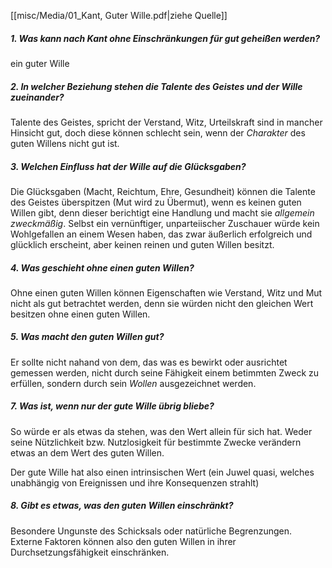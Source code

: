 [[misc/Media/01_Kant, Guter Wille.pdf|ziehe Quelle]]
##### 1. Was kann nach Kant ohne Einschränkungen für gut geheißen werden?
ein guter Wille 
##### 2. In welcher Beziehung stehen die Talente des Geistes und der Wille zueinander?
Talente des Geistes, spricht der Verstand, Witz, Urteilskraft sind in mancher Hinsicht gut, doch diese können schlecht sein, wenn der *Charakter* des guten Willens nicht gut ist.

##### 3. Welchen Einfluss hat der Wille auf die Glücksgaben?
Die Glücksgaben (Macht, Reichtum, Ehre, Gesundheit) können die Talente des Geistes überspitzen (Mut wird zu Übermut), wenn es keinen guten Willen gibt, denn dieser berichtigt eine Handlung und macht sie *allgemein zweckmäßig*. Selbst ein vernünftiger, unparteiischer Zuschauer würde kein Wohlgefallen an einem Wesen haben, das zwar äußerlich erfolgreich und glücklich erscheint, aber keinen reinen und guten Willen besitzt.

##### 4. Was geschieht ohne einen guten Willen? 
Ohne einen guten Willen können Eigenschaften wie Verstand, Witz und Mut nicht als gut betrachtet werden, denn sie würden nicht den gleichen Wert besitzen ohne einen guten Willen.

##### 5. Was macht den guten Willen gut? 
Er sollte nicht nahand von dem, das was es bewirkt oder ausrichtet gemessen werden, nicht durch seine Fähigkeit einem betimmten Zweck zu erfüllen, sondern durch sein *Wollen* ausgezeichnet werden. 


##### 7. Was ist, wenn nur der gute Wille übrig bliebe? 
So würde er als etwas da stehen, was den Wert allein für sich hat. Weder seine Nützlichkeit bzw. Nutzlosigkeit für bestimmte Zwecke  verändern etwas an dem Wert des guten Willen. 

Der gute Wille hat also einen intrinsischen Wert (ein Juwel quasi, welches unabhängig von Ereignissen und ihre Konsequenzen strahlt)


##### 8. Gibt es etwas, was den guten Willen einschränkt? 
Besondere Ungunste des Schicksals oder natürliche Begrenzungen. Externe Faktoren können also den guten Willen in ihrer Durchsetzungsfähigkeit einschränken. 



